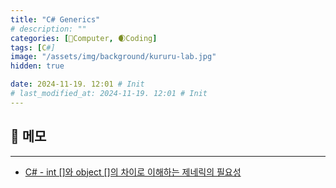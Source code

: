 ```yaml
---
title: "C# Generics"
# description: ""
categories: [💫Computer, 🌒Coding]
tags: [C#]
image: "/assets/img/background/kururu-lab.jpg"
hidden: true

date: 2024-11-19. 12:01 # Init
# last_modified_at: 2024-11-19. 12:01 # Init
---
```


## 💫 메모

---

- [C# - int []와 object []의 차이로 이해하는 제네릭의 필요성](https://www.sysnet.pe.kr/2/0/11805?pageno=1)
